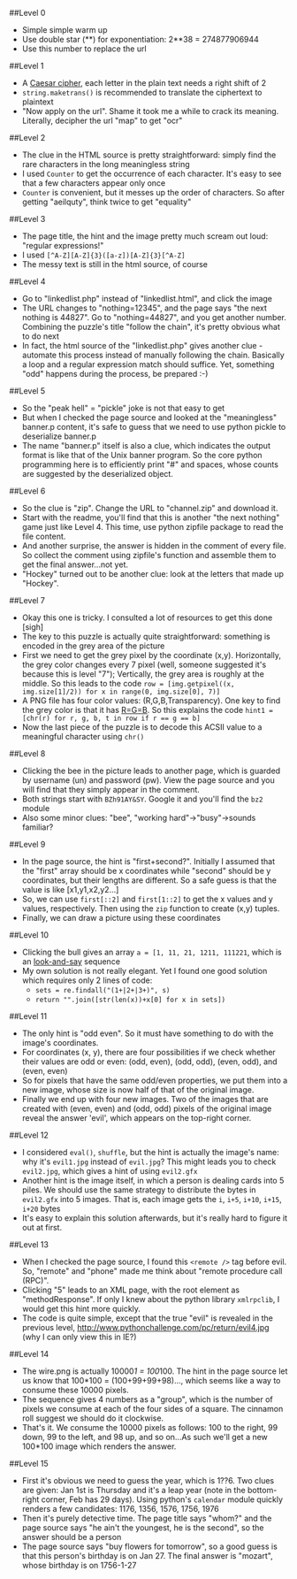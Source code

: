 ##Level 0

* Simple simple warm up
* Use double star (\*\*) for exponentiation: 2\*\*38 = 274877906944
* Use this number to replace the url

##Level 1

* A [Caesar cipher](http://en.wikipedia.org/wiki/Caesar_cipher), each letter in the plain text needs a right shift of 2
* `string.maketrans()` is recommended to translate the ciphertext to plaintext
* "Now apply on the url". Shame it took me a while to crack its meaning. Literally, decipher the url "map" to get "ocr"

##Level 2

* The clue in the HTML source is pretty straightforward: simply find the rare characters in the long meaningless string
* I used `Counter` to get the occurrence of each character. It's easy to see that a few characters appear only once
* `Counter` is convenient, but it messes up the order of characters. So after getting "aeilquty", think twice to get "equality"

##Level 3

* The page title, the hint and the image pretty much scream out loud: "regular expressions!"
* I used `[^A-Z][A-Z]{3}([a-z])[A-Z]{3}[^A-Z]`
* The messy text is still in the html source, of course

##Level 4
* Go to "linkedlist.php" instead of "linkedlist.html", and click the image
* The URL changes to "nothing=12345", and the page says "the next nothing is 44827". Go to "nothing=44827", and you get another number. Combining the puzzle's title "follow the chain", it's pretty obvious what to do next
* In fact, the html source of the "linkedlist.php" gives another clue - automate this process instead of manually following the chain. Basically a loop and a regular expression match should suffice. Yet, something "odd" happens during the process, be prepared :-)

##Level 5
* So the "peak hell" = "pickle" joke is not that easy to get
* But when I checked the page source and looked at the "meaningless" banner.p content, it's safe to guess that we need to use python pickle to deserialize banner.p
* The name "banner.p" itself is also a clue, which indicates the output format is like that of the Unix banner program. So the core python programming here is to efficiently print "#" and spaces, whose counts are suggested by the deserialized object.

##Level 6
* So the clue is "zip". Change the URL to "channel.zip" and download it.
* Start with the readme, you'll find that this is another "the next nothing" game just like Level 4. This time, use python zipfile package to read the file content.
* And another surprise, the answer is hidden in the comment of every file. So collect the comment using zipfile's function and assemble them to get the final answer...not yet. 
* "Hockey" turned out to be another clue: look at the letters that made up "Hockey".

##Level 7
* Okay this one is tricky. I consulted a lot of resources to get this done [sigh]
* The key to this puzzle is actually quite straightforward: something is encoded in the grey area of the picture
* First we need to get the grey pixel by the coordinate (x,y). Horizontally, the grey color changes every 7 pixel (well, someone suggested it's because this is level "7"); Vertically, the grey area is roughly at the middle. So this leads to the code `row = [img.getpixel((x, img.size[1]/2)) for x in range(0, img.size[0], 7)]`
* A PNG file has four color values: (R,G,B,Transparency). One key to find the grey color is that it has [R=G=B](http://en.wikipedia.org/wiki/Grey). So this explains the code `hint1 = [chr(r) for r, g, b, t in row if r == g == b]`
* Now the last piece of the puzzle is to decode this ACSII value to a meaningful character using `chr()`

##Level 8
* Clicking the bee in the picture leads to another page, which is guarded by username (un) and password (pw). View the page source and you will find that they simply appear in the comment.
* Both strings start with `BZh91AY&SY`. Google it and you'll find the `bz2` module
* Also some minor clues: "bee", "working hard"->"busy"->sounds familiar?

##Level 9
* In the page source, the hint is "first+second?". Initially I assumed that the "first" array should be x coordinates while "second" should be y coordinates, but their lengths are different. So a safe guess is that the value is like [x1,y1,x2,y2...]
* So, we can use `first[::2]` and `first[1::2]` to get the x values and y values, respectively. Then using the `zip` function to create (x,y) tuples.
* Finally, we can draw a picture using these coordinates

##Level 10
* Clicking the bull gives an array `a = [1, 11, 21, 1211, 111221`, which is an [look-and-say](http://en.wikipedia.org/wiki/Look-and-say_sequence) sequence
* My own solution is not really elegant. Yet I found one good solution which requires only 2 lines of code:
  * `sets = re.findall("(1+|2+|3+)", s)`
  * `return "".join([str(len(x))+x[0] for x in sets])`

##Level 11
* The only hint is "odd even". So it must have something to do with the image's coordinates.
* For coordinates (x, y), there are four possibilities if we check whether their values are odd or even: (odd, even), (odd, odd), (even, odd), and (even, even)
* So for pixels that have the same odd/even properties, we put them into a new image, whose size is now half of that of the original image.
* Finally we end up with four new images. Two of the images that are created with (even, even) and (odd, odd) pixels of the original image reveal the answer 'evil', which appears on the top-right corner.

##Level 12
* I considered `eval()`, `shuffle`, but the hint is actually the image's name: why it's `evil1.jpg` instead of `evil.jpg`? This might leads you to check `evil2.jpg`, which gives a hint of using `evil2.gfx`
* Another hint is the image itself, in which a person is dealing cards into 5 piles. We should use the same strategy to distribute the bytes in `evil2.gfx` into 5 images. That is, each image gets the `i`, `i+5`, `i+10`, `i+15`, `i+20` bytes
* It's easy to explain this solution afterwards, but it's really hard to figure it out at first.

##Level 13
* When I checked the page source, I found this `<remote />` tag before evil. So, "remote" and "phone" made me think about "remote procedure call (RPC)".
* Clicking "5" leads to an XML page, with the root element as "methodResponse". If only I knew about the python library `xmlrpclib`, I would get this hint more quickly.
* The code is quite simple, except that the true "evil" is revealed in the previous level, http://www.pythonchallenge.com/pc/return/evil4.jpg (why I can only view this in IE?)

##Level 14
* The wire.png is actually 10000*1 = 100*100. The hint in the page source let us know that 100*100 = (100+99+99+98)..., which seems like a way to consume these 10000 pixels.
* The sequence gives 4 numbers as a "group", which is the number of pixels we consume at each of the four sides of a square. The cinnamon roll suggest we should do it clockwise.
* That's it. We consume the 10000 pixels as follows: 100 to the right, 99 down, 99 to the left, and 98 up, and so on...As such we'll get a new 100*100 image which renders the answer.

##Level 15
* First it's obvious we need to guess the year, which is 1??6. Two clues are given: Jan 1st is Thursday and it's a leap year (note in the bottom-right corner, Feb has 29 days). Using python's `calendar` module quickly renders a few candidates: 1176, 1356, 1576, 1756, 1976
* Then it's purely detective time. The page title says "whom?" and the page source says "he ain't the youngest, he is the second", so the answer should be a person
* The page source says "buy flowers for tomorrow", so a good guess is that this person's birthday is on Jan 27. The final answer is "mozart", whose birthday is on 1756-1-27
